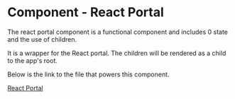 # Component - React Portal

The react portal component is a functional component and includes 0 state and the use of children.

It is a wrapper for the React portal. The children will be rendered as a child to the app's root.

Below is the link to the file that powers this component.

[React Portal](https://github.com/joeHillman/react-workbench/blob/master/src/components/ReactPortal.js)
